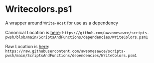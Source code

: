 # Writecolors.ps1

A wrapper around `Write-Host` for use as a dependency

Canonical Location is [here](https://raw.githubusercontent.com/awsomesawce/scripts-pwsh/main/ScriptsAndFunctions/dependencies/WriteColors.psm1):
`https://github.com/awsomesawce/scripts-pwsh/blob/main/ScriptsAndFunctions/dependencies/WriteColors.psm1`

Raw Location is [here](https://raw.githubusercontent.com/awsomesawce/scripts-pwsh/main/ScriptsAndFunctions/dependencies/WriteColors.psm1):
`https://raw.githubusercontent.com/awsomesawce/scripts-pwsh/main/ScriptsAndFunctions/dependencies/WriteColors.psm1`
